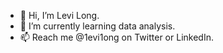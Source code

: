 - 👋 Hi, I’m Levi Long.
- 🌱 I’m currently learning data analysis.
- 📫 Reach me @1evi1ong on Twitter or LinkedIn.

